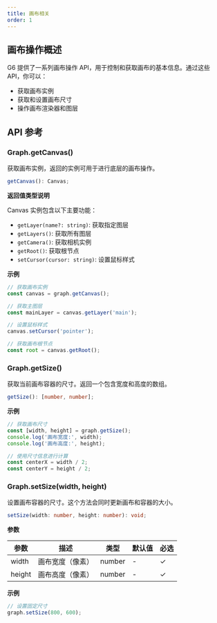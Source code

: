 ```yaml
---
title: 画布相关
order: 1
---
```


## 画布操作概述

G6 提供了一系列画布操作 API，用于控制和获取画布的基本信息。通过这些 API，你可以：

- 获取画布实例
- 获取和设置画布尺寸
- 操作画布渲染器和图层

## API 参考

### Graph.getCanvas()

获取画布实例，返回的实例可用于进行底层的画布操作。

```typescript
getCanvas(): Canvas;
```

**返回值类型说明**

Canvas 实例包含以下主要功能：

- `getLayer(name?: string)`: 获取指定图层
- `getLayers()`: 获取所有图层
- `getCamera()`: 获取相机实例
- `getRoot()`: 获取根节点
- `setCursor(cursor: string)`: 设置鼠标样式

**示例**

```typescript
// 获取画布实例
const canvas = graph.getCanvas();

// 获取主图层
const mainLayer = canvas.getLayer('main');

// 设置鼠标样式
canvas.setCursor('pointer');

// 获取画布根节点
const root = canvas.getRoot();
```

### Graph.getSize()

获取当前画布容器的尺寸。返回一个包含宽度和高度的数组。

```typescript
getSize(): [number, number];
```

**示例**

```typescript
// 获取画布尺寸
const [width, height] = graph.getSize();
console.log('画布宽度:', width);
console.log('画布高度:', height);

// 使用尺寸信息进行计算
const centerX = width / 2;
const centerY = height / 2;
```

### Graph.setSize(width, height)

设置画布容器的尺寸。这个方法会同时更新画布和容器的大小。

```typescript
setSize(width: number, height: number): void;
```

**参数**

| 参数   | 描述             | 类型   | 默认值 | 必选 |
| ------ | ---------------- | ------ | ------ | ---- |
| width  | 画布宽度（像素） | number | -      | ✓    |
| height | 画布高度（像素） | number | -      | ✓    |

**示例**

```typescript
// 设置固定尺寸
graph.setSize(800, 600);
```
